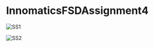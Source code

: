 # InnomaticsFSDAssignment4

![SS1](https://github.com/user-attachments/assets/6fc4742a-5ada-4c09-beea-dc00fdb95f36)


![SS2](https://github.com/user-attachments/assets/a19312c2-b787-4806-9029-aea260948b04)
